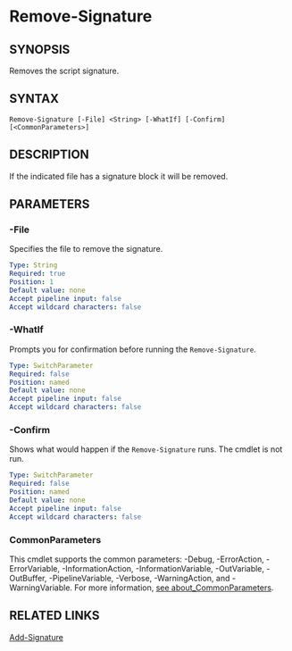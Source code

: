# Remove-Signature

## SYNOPSIS
Removes the script signature.

[\\]: # (END SYNOPSIS)

## SYNTAX
```
Remove-Signature [-File] <String> [-WhatIf] [-Confirm] [<CommonParameters>]
```

[\\]: # (END SYNTAX)

## DESCRIPTION
If the indicated file has a signature block it will be removed.

[\\]: # (END DESCRIPTION)

## PARAMETERS

### -File
Specifies the file to remove the signature.
```yaml
Type: String
Required: true
Position: 1
Default value: none
Accept pipeline input: false
Accept wildcard characters: false
```

### -WhatIf
Prompts you for confirmation before running the `Remove-Signature`.
```yaml
Type: SwitchParameter
Required: false
Position: named
Default value: none
Accept pipeline input: false
Accept wildcard characters: false
```

### -Confirm
Shows what would happen if the `Remove-Signature` runs. The cmdlet is not run.
```yaml
Type: SwitchParameter
Required: false
Position: named
Default value: none
Accept pipeline input: false
Accept wildcard characters: false
```

### CommonParameters
This cmdlet supports the common parameters: -Debug, -ErrorAction, -ErrorVariable, -InformationAction, -InformationVariable, -OutVariable, -OutBuffer, -PipelineVariable, -Verbose, -WarningAction, and -WarningVariable. For more information, [see about_CommonParameters](https://docs.microsoft.com/pl-pl/powershell/module/microsoft.powershell.core/about/about_commonparameters).

[\\]: # (END PARAMETERS)

## RELATED LINKS
[Add-Signature](Add-Signature.md)

[\\]: # (END RELATED LINKS)

[\\]: # (Generated by PSDocsGenerator)
[\\]: # (https://github.com/akotu235/PSDocsGenerator)
